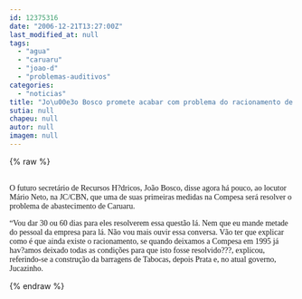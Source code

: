 ```yaml
---
id: 12375316
date: "2006-12-21T13:27:00Z"
last_modified_at: null
tags:
  - "agua"
  - "caruaru"
  - "joao-d"
  - "problemas-auditivos"
categories:
  - "noticias"
title: "Jo\u00e3o Bosco promete acabar com problema do racionamento de \u00e1gua em Caruaru em 60 dias"
sutia: null
chapeu: null
autor: null
imagem: null
---
```

{% raw %}
<p><P><BR><FONT face=Verdana>O futuro secretário de Recursos H?dricos, João Bosco, disse agora há pouco, ao locutor Mário Neto, na JC/CBN, que uma de suas primeiras medidas na Compesa será resolver o problema de abastecimento de Caruaru.</FONT></P></p>
<p><P><FONT face=Verdana>“Vou dar 30 ou 60 dias para eles resolverem essa questão lá. Nem que eu mande metade do pessoal da empresa para lá. Não vou mais ouvir essa conversa. Vão ter que explicar como é que ainda existe o racionamento, se quando deixamos a Compesa em 1995 já hav?amos deixado todas as condições para que isto fosse resolvido???, explicou, referindo-se a construção da barragens de Tabocas, depois Prata e, no atual governo, Jucazinho.</FONT></P> </p>
{% endraw %}